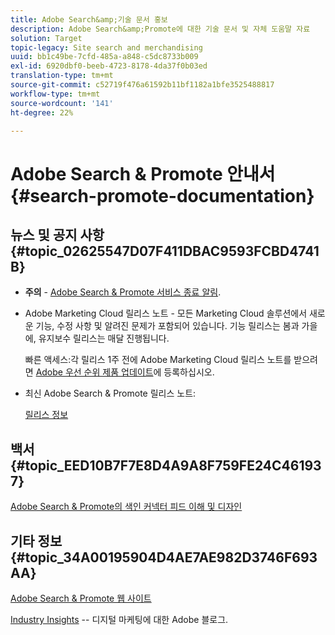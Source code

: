 ```yaml
---
title: Adobe Search&amp;기술 문서 홍보
description: Adobe Search&amp;Promote에 대한 기술 문서 및 자체 도움말 자료
solution: Target
topic-legacy: Site search and merchandising
uuid: bb1c49be-7cfd-485a-a848-c5dc8733b009
exl-id: 6920dbf0-beeb-4723-8178-4da37f0b03ed
translation-type: tm+mt
source-git-commit: c52719f476a61592b11bf1182a1bfe3525488817
workflow-type: tm+mt
source-wordcount: '141'
ht-degree: 22%

---
```


# Adobe Search &amp; Promote 안내서 {#search-promote-documentation}

## 뉴스 및 공지 사항 {#topic_02625547D07F411DBAC9593FCBD4741B}

* **주의**  -  [Adobe Search &amp; Promote 서비스 종료 알림](/help/sp-eol.md).

* Adobe Marketing Cloud 릴리스 노트 - 모든 Marketing Cloud 솔루션에서 새로운 기능, 수정 사항 및 알려진 문제가 포함되어 있습니다. 기능 릴리스는 봄과 가을에, 유지보수 릴리스는 매달 진행됩니다.

   빠른 액세스:각 릴리스 1주 전에 Adobe Marketing Cloud 릴리스 노트를 받으려면 [Adobe 우선 순위 제품 업데이트](https://campaign.adobe.com/webApp/adbePriorityProductSubscribe)에 등록하십시오.

* 최신 Adobe Search &amp; Promote 릴리스 노트:

   [릴리스 정보](/help/c-searchpromote-release-notes/c-rn-02-13-18-version-1811.md)

## 백서 {#topic_EED10B7F7E8D4A9A8F759FE24C461937}

[Adobe Search &amp; Promote의 색인 커넥터 피드 이해 및 디자인](https://marketing.adobe.com/resources/help/en_US/snp/index_connector_feeds.pdf)

## 기타 정보 {#topic_34A00195904D4AE7AE982D3746F693AA}

[Adobe Search &amp; Promote 웹 사이트](https://www.adobe.com/solutions/testing-targeting/search-driven-merchandising.html)

[Industry Insights](https://blogs.adobe.com/digitalmarketing/) -- 디지털 마케팅에 대한 Adobe 블로그.
